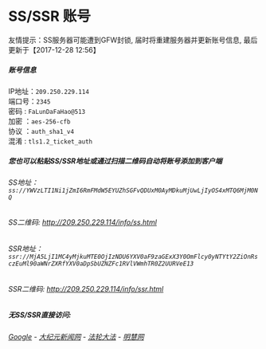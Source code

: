 # SS/SSR 账号 

友情提示：SS服务器可能遭到GFW封锁, 届时将重建服务器并更新账号信息, 最后更新于【2017-12-28 12:56】

##### 账号信息
IP地址：`209.250.229.114`  
端口号：`2345`  
密码  : `FaLunDaFaHao@513`  
加密  ：`aes-256-cfb`  
协议  ：`auth_sha1_v4`  
混淆  : `tls1.2_ticket_auth`  

##### 您也可以粘贴SS/SSR地址或通过扫描二维码自动将账号添加到客户端

######  SS地址： `ss://YWVzLTI1Ni1jZmI6RmFMdW5EYUZhSGFvQDUxM0AyMDkuMjUwLjIyOS4xMTQ6MjM0NQ`   
######  SS二维码:  <a href="http://209.250.229.114/info/ss.html" target="_blank">http://209.250.229.114/info/ss.html</a>

######  SSR地址： `ssr://MjA5LjI1MC4yMjkuMTE0OjIzNDU6YXV0aF9zaGExX3Y0OmFlcy0yNTYtY2ZiOnRsczEuMl90aWNrZXRfYXV0aDpSbUZNZFc1RVlVWmhTR0Z2UURVeE13`     
######  SSR二维码:  <a href="http://209.250.229.114/info/ssr.html" target="_blank">http://209.250.229.114/info/ssr.html</a>

#####  无SS/SSR直接访问:
######  [Google](http://209.250.229.114:8888) - [大纪元新闻网](http://209.250.229.114) - [法轮大法](http://209.250.229.114:8000) - [明慧网](http://209.250.229.114:8080)
